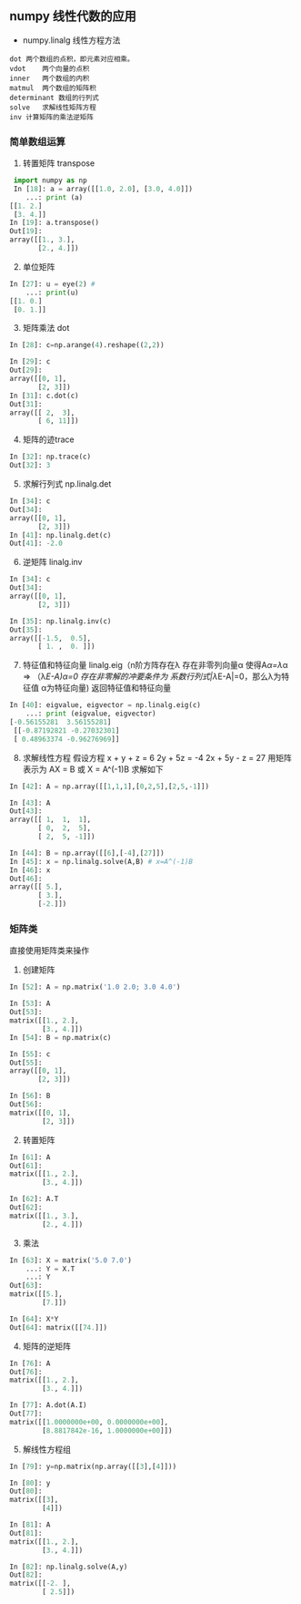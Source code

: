 
## numpy 线性代数的应用
* numpy.linalg 线性方程方法
```
dot	两个数组的点积，即元素对应相乘。
vdot	两个向量的点积
inner	两个数组的内积
matmul	两个数组的矩阵积
determinant	数组的行列式
solve	求解线性矩阵方程
inv	计算矩阵的乘法逆矩阵
```
### 简单数组运算
1. 转置矩阵 transpose
```py
 import numpy as np
 In [18]: a = array([[1.0, 2.0], [3.0, 4.0]])
    ...: print (a)
[[1. 2.]
 [3. 4.]]
In [19]: a.transpose()
Out[19]: 
array([[1., 3.],
       [2., 4.]])
```
2. 单位矩阵 
```py
In [27]: u = eye(2) # 
    ...: print(u)
[[1. 0.]
 [0. 1.]]
```
3. 矩阵乘法 dot
```py
In [28]: c=np.arange(4).reshape((2,2))

In [29]: c
Out[29]: 
array([[0, 1],
       [2, 3]])
In [31]: c.dot(c)
Out[31]: 
array([[ 2,  3],
       [ 6, 11]])
```
4. 矩阵的迹trace
```py
In [32]: np.trace(c)
Out[32]: 3
```
5. 求解行列式 np.linalg.det
```py
In [34]: c
Out[34]: 
array([[0, 1],
       [2, 3]])
In [41]: np.linalg.det(c)
Out[41]: -2.0
```
6. 逆矩阵 linalg.inv
```py
In [34]: c
Out[34]: 
array([[0, 1],
       [2, 3]])

In [35]: np.linalg.inv(c)
Out[35]: 
array([[-1.5,  0.5],
       [ 1. ,  0. ]])
```
7. 特征值和特征向量 linalg.eig（n阶方阵存在λ 存在非零列向量α  使得A*α=λ*α => （λ*E-A)α=0 存在非零解的冲要条件为 系数行列式|λ*E-A|=0，那么λ为特征值 α为特征向量)
返回特征值和特征向量
```py
In [40]: eigvalue, eigvector = np.linalg.eig(c)
    ...: print (eigvalue, eigvector)
[-0.56155281  3.56155281]
 [[-0.87192821 -0.27032301]
 [ 0.48963374 -0.96276969]]
```
8. 求解线性方程
假设方程
x + y + z = 6
2y + 5z = -4
2x + 5y - z = 27
用矩阵表示为 AX = B
或
X = A^(-1)B
求解如下
```py
In [42]: A = np.array([[1,1,1],[0,2,5],[2,5,-1]])

In [43]: A
Out[43]: 
array([[ 1,  1,  1],
       [ 0,  2,  5],
       [ 2,  5, -1]])

In [44]: B = np.array([[6],[-4],[27]])
In [45]: x = np.linalg.solve(A,B) # x=A^(-1)B
In [46]: x
Out[46]: 
array([[ 5.],
       [ 3.],
       [-2.]])
```
### 矩阵类
直接使用矩阵类来操作
1. 创建矩阵
```py
In [52]: A = np.matrix('1.0 2.0; 3.0 4.0')

In [53]: A
Out[53]: 
matrix([[1., 2.],
        [3., 4.]])
In [54]: B = np.matrix(c)

In [55]: c
Out[55]: 
array([[0, 1],
       [2, 3]])

In [56]: B
Out[56]: 
matrix([[0, 1],
        [2, 3]])
```
2. 转置矩阵
```py
In [61]: A
Out[61]: 
matrix([[1., 2.],
        [3., 4.]])

In [62]: A.T
Out[62]: 
matrix([[1., 3.],
        [2., 4.]])
```
3. 乘法
```py
In [63]: X = matrix('5.0 7.0')
    ...: Y = X.T
    ...: Y
Out[63]: 
matrix([[5.],
        [7.]])

In [64]: X*Y
Out[64]: matrix([[74.]])
```
4. 矩阵的逆矩阵
```py
In [76]: A
Out[76]: 
matrix([[1., 2.],
        [3., 4.]])

In [77]: A.dot(A.I)
Out[77]: 
matrix([[1.0000000e+00, 0.0000000e+00],
        [8.8817842e-16, 1.0000000e+00]])
```
5. 解线性方程组
```py
In [79]: y=np.matrix(np.array([[3],[4]]))

In [80]: y
Out[80]: 
matrix([[3],
        [4]])

In [81]: A
Out[81]: 
matrix([[1., 2.],
        [3., 4.]])

In [82]: np.linalg.solve(A,y)
Out[82]: 
matrix([[-2. ],
        [ 2.5]])
```